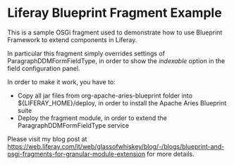 # Liferay Blueprint Fragment Example

This is a sample OSGi fragment used to demonstrate how to use Blueprint Framework to extend components in Liferay.

In particular this fragment simply overrides settings of ParagraphDDMFormFieldType, in order to show the _indexable_
option in the field configuration panel.

In order to make it work, you have to:
* Copy all jar files from org-apache-aries-blueprint folder into ${LIFERAY_HOME}/deploy, in order to install the Apache Aries Blueprint suite
* Deploy the fragment module, in order to extend the ParagraphDDMFormFieldType service
	
Please visit my blog post at https://web.liferay.com/it/web/glassofwhiskey/blog/-/blogs/blueprint-and-osgi-fragments-for-granular-module-extension
for more details.
